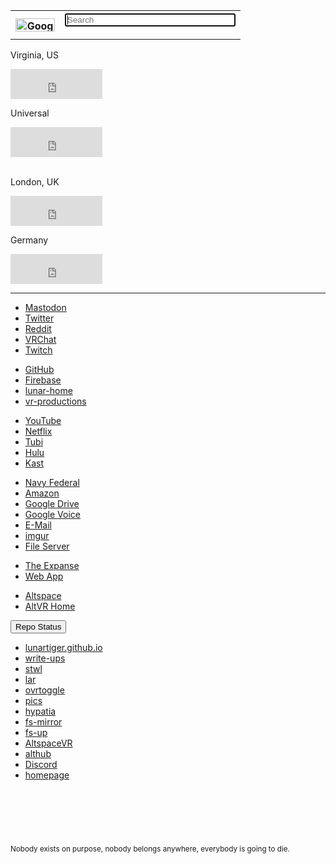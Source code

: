 <table>
	<tr>
		<th><a href='https://www.google.com/'><img src="https://lunartiger.github.io/homepage/img/Google.png" alt="Google" height="21" width="63"></a></th>
		<th>
			<form method="get" action="https://www.google.com/search">
				<input type="text" name="q" size="31" value="" placeholder="Search" autofocus>
			</form>
		</th>
	</tr>
</table>
<div class="clock center">
	<div class="clock leftside center">
		<p>Virginia, US</p>
		<iframe src="https://freesecure.timeanddate.com/clock/i6hjhu2u/n179/fn12/fs18/fc00be00/tc000/pct/ftb/bas2/bac006900/pa4/tt0/tw0/tm1/td2/th1/ta1/tb4" frameborder="0" width="147" height="48" allowTransparency="true"></iframe>
	</div>
	<div class="clock rightside center" style="float">
		<p>Universal</p>
		<iframe src="https://freesecure.timeanddate.com/clock/i6hjhu2u/n1440/fn12/fs18/fc00be00/tc000/pct/ftb/bas2/bac006900/pa4/tt0/tw0/tm1/td2/th1/ta1/tb4" frameborder="0" width="147" height="48" allowTransparency="true"></iframe>
	</div>
	<br>
	<div class="clock leftside center">
		<p>London, UK</p>
		<iframe src="https://freesecure.timeanddate.com/clock/i6hjhu2u/n136/fn12/fs18/fc00be00/tc000/pct/ftb/bas2/bac006900/pa4/tt0/tw0/tm1/td2/th1/ta1/tb4" frameborder="0" width="147" height="48" allowTransparency="true"></iframe>
	</div>
	<div class="clock rightside center">
		<p>Germany</p>
		<iframe src="https://freesecure.timeanddate.com/clock/i6hjhu2u/n37/fn12/fs18/fc00be00/tc000/pct/ftb/bas2/bac006900/pa4/tt0/tw0/tm1/td2/th1/ta1/tb4" frameborder="0" width="147" height="48" allowTransparency="true"></iframe>
	</div>
</div>
<hr />
<div class="encase">
	<div id="social" class="holder center">
		<nav>
			<ul>
				<li><a id="mastodon" href="https://mas.to/auth/sign_in" data-parent="social">Mastodon</a></li>
				<li><a id="twitter" href="https://twitter.com" data-parent="social">Twitter</a></li>
				<li><a href="https://www.reddit.com/" data-parent="social">Reddit</a></li>
				<li><a href="https://vrchat.com" data-parent="social">VRChat</a></li>
				<li><a href="https://www.twitch.tv" data-parent="social">Twitch</a></li>
			</ul>
		</nav>
	</div>
	<div id="development" class="holder center">
		<nav>
			<ul>
				<li><a id="github" href="https://github.com" data-parent="development">GitHub</a></li>
				<li><a id="firebase" href="https://console.firebase.google.com/" data-parent="development">Firebase</a></li>
				<li><a id="firebase" href="https://console.firebase.google.com/project/lunar-home/database/lunar-home/data" data-parent="development">lunar-home</a></li>
				<li><a id="firebase" href="https://console.firebase.google.com/project/vr-productions-fce36/database/vr-productions-fce36/data" data-parent="development">vr-productions</a></li>
			</ul>
		</nav>
	</div>
	<div id="entertainment" class="holder center">
		<nav>
			<ul>
				<li><a id="youtube" href="https://www.youtube.com/feed/subscriptions">YouTube</a></li>
				<li><a id="netflix" href="https://www.netflix.com/browse">Netflix</a></li>
				<li><a id="tubi" href="https://tubitv.com/login">Tubi</a></li>
				<li><a id="hulu" href="https://www.hulu.com/">Hulu</a></li>
				<li><a id="rabbit" href="https://kast.gg">Kast</a></li>
			</ul>
		</nav>
	</div>
	<div id="other" class="holder center">
		<nav>
			<ul>
				<li><a id="navyfederal" href="https://www.navyfederal.org/">Navy Federal</a></li>
				<li><a id="amazon" href="https://smile.amazon.com/">Amazon</a></li>
				<li><a id="gdrive" href="https://drive.google.com/drive/my-drive">Google Drive</a></li>
				<li><a id="gvoice" href="https://voice.google.com/messages">Google Voice</a></li>
				<li><a id="email" href="https://outlook.live.com/owa/">E-Mail</a></li>
				<li><a id="imgur" href="https://imgur.com/">imgur</a></li>
				<li><a id="fileserver" href="http://lunar.zapto.org">File Server</a></li>
			</ul>
		</nav>
	</div>
	<div id="expanse" class="holder center" data-parent="expanse">
		<nav>
			<ul>
				<li><a id="theexpanse" href="https://theexpanse.app/">The Expanse</a></li>
				<li><a id="webapp" href="https://app.theexpanse.app/">Web App</a></li>
			</ul>
		</nav>
	</div>
	<div id="altspace" class="holder center">
		<nav>
			<ul>
				<li><a href="https://account.altvr.com/">Altspace</a></li>
				<li><a href="https://altspacevr.github.io/homepages/main-links.html">AltVR Home</a></li>
			</ul>
		</nav>
	</div>
	<button class="collapsible" id="repo" data-parent="repo" data-child="repo-child">Repo Status</button>
	<div id="repo-child" class="innertext center" data-parent="repo">
		<nav>
			<ul>
				<li><a href="https://github.com/LunarTiger/lunartiger.github.io/settings/pages/status">lunartiger.github.io</a></li>
				<li><a href="https://github.com/LunarTiger/wu/settings/pages/status">write-ups</a></li>
				<li><a href="https://github.com/LunarTiger/stwl/settings/pages/status">stwl</a></li>
				<li><a href="https://github.com/LunarTiger/lar/settings/pages/status">lar</a></li>
				<li><a href="https://github.com/LunarTiger/ovrtoggle/settings/pages/status">ovrtoggle</a></li>
				<li><a href="https://github.com/LunarTiger/pics/settings/pages/status">pics</a></li>
				<li><a href="https://github.com/LunarTiger/hypatia/settings/pages/status">hypatia</a></li>
				<li><a href="https://github.com/LunarTiger/fs-mirror/settings/pages/status">fs-mirror</a></li>
				<li><a href="https://github.com/LunarTiger/fs-up/settings/pages/status">fs-up</a></li>
				<li><a href="https://github.com/LunarTiger/AltspaceVR/settings/pages/status">AltspaceVR</a></li>
				<li><a href="https://github.com/LunarTiger/althub/settings/pages/status">althub</a></li>
				<li><a href="https://github.com/LunarTiger/Discord/settings/pages/status">Discord</a></li>
				<li><a href="https://github.com/LunarTiger/homepage/settings/pages/status">homepage</a></li>
			</ul>
		</nav>
	</div>
</div>
<hr style="height:75px; visibility:hidden;" />
<footer>
	<small>Nobody exists on purpose, nobody belongs anywhere, everybody is going to die.</small>
</footer>

